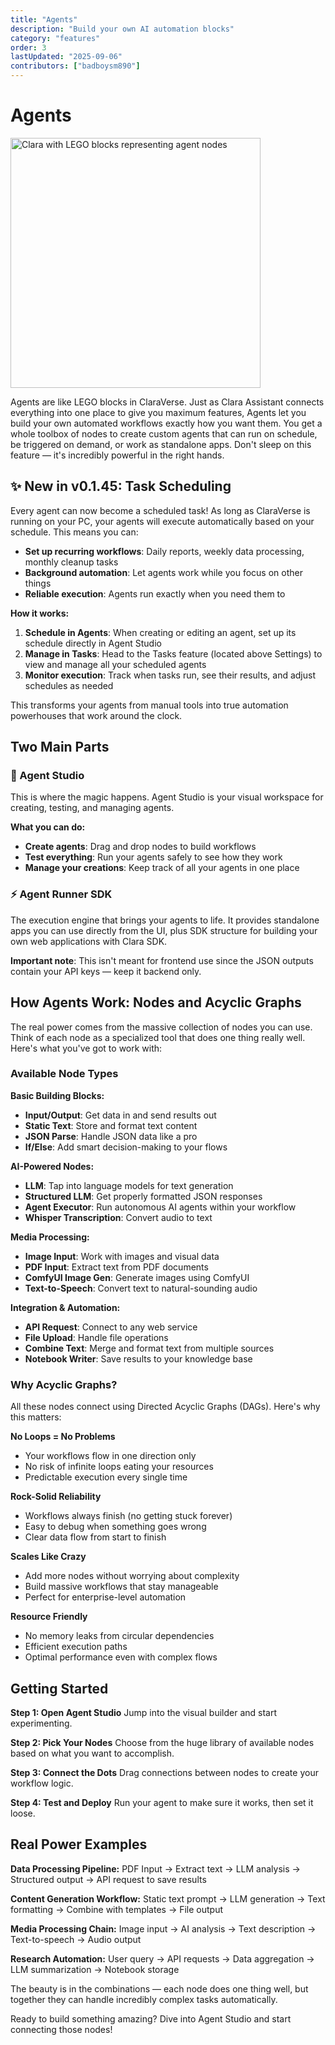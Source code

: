 ```yaml
---
title: "Agents"
description: "Build your own AI automation blocks"
category: "features"
order: 3
lastUpdated: "2025-09-06"
contributors: ["badboysm890"]
---
```


# Agents

<img src="https://raw.githubusercontent.com/badboysm890/ClaraVerse/203bdcbe08ee6644378e1fc4cfcb88b0c6dc95f4/public/mascot/Agents.png" alt="Clara with LEGO blocks representing agent nodes" width="400" />

Agents are like LEGO blocks in ClaraVerse. Just as Clara Assistant connects everything into one place to give you maximum features, Agents let you build your own automated workflows exactly how you want them. You get a whole toolbox of nodes to create custom agents that can run on schedule, be triggered on demand, or work as standalone apps. Don't sleep on this feature — it's incredibly powerful in the right hands.

## ✨ New in v0.1.45: Task Scheduling

Every agent can now become a scheduled task! As long as ClaraVerse is running on your PC, your agents will execute automatically based on your schedule. This means you can:

- **Set up recurring workflows**: Daily reports, weekly data processing, monthly cleanup tasks
- **Background automation**: Let agents work while you focus on other things
- **Reliable execution**: Agents run exactly when you need them to

**How it works:**
1. **Schedule in Agents**: When creating or editing an agent, set up its schedule directly in Agent Studio
2. **Manage in Tasks**: Head to the Tasks feature (located above Settings) to view and manage all your scheduled agents
3. **Monitor execution**: Track when tasks run, see their results, and adjust schedules as needed

This transforms your agents from manual tools into true automation powerhouses that work around the clock.

## Two Main Parts

### 🎨 Agent Studio
This is where the magic happens. Agent Studio is your visual workspace for creating, testing, and managing agents.

**What you can do:**
- **Create agents**: Drag and drop nodes to build workflows
- **Test everything**: Run your agents safely to see how they work
- **Manage your creations**: Keep track of all your agents in one place

### ⚡ Agent Runner SDK
The execution engine that brings your agents to life. It provides standalone apps you can use directly from the UI, plus SDK structure for building your own web applications with Clara SDK. 

**Important note**: This isn't meant for frontend use since the JSON outputs contain your API keys — keep it backend only.

## How Agents Work: Nodes and Acyclic Graphs

The real power comes from the massive collection of nodes you can use. Think of each node as a specialized tool that does one thing really well. Here's what you've got to work with:

### Available Node Types

**Basic Building Blocks:**
- **Input/Output**: Get data in and send results out
- **Static Text**: Store and format text content
- **JSON Parse**: Handle JSON data like a pro
- **If/Else**: Add smart decision-making to your flows

**AI-Powered Nodes:**
- **LLM**: Tap into language models for text generation
- **Structured LLM**: Get properly formatted JSON responses
- **Agent Executor**: Run autonomous AI agents within your workflow
- **Whisper Transcription**: Convert audio to text

**Media Processing:**
- **Image Input**: Work with images and visual data
- **PDF Input**: Extract text from PDF documents
- **ComfyUI Image Gen**: Generate images using ComfyUI
- **Text-to-Speech**: Convert text to natural-sounding audio

**Integration & Automation:**
- **API Request**: Connect to any web service
- **File Upload**: Handle file operations
- **Combine Text**: Merge and format text from multiple sources
- **Notebook Writer**: Save results to your knowledge base

### Why Acyclic Graphs?

All these nodes connect using Directed Acyclic Graphs (DAGs). Here's why this matters:

**No Loops = No Problems**
- Your workflows flow in one direction only
- No risk of infinite loops eating your resources
- Predictable execution every single time

**Rock-Solid Reliability**
- Workflows always finish (no getting stuck forever)
- Easy to debug when something goes wrong
- Clear data flow from start to finish

**Scales Like Crazy**
- Add more nodes without worrying about complexity
- Build massive workflows that stay manageable
- Perfect for enterprise-level automation

**Resource Friendly**
- No memory leaks from circular dependencies
- Efficient execution paths
- Optimal performance even with complex flows

## Getting Started

**Step 1: Open Agent Studio**
Jump into the visual builder and start experimenting.

**Step 2: Pick Your Nodes**
Choose from the huge library of available nodes based on what you want to accomplish.

**Step 3: Connect the Dots**
Drag connections between nodes to create your workflow logic.

**Step 4: Test and Deploy**
Run your agent to make sure it works, then set it loose.

## Real Power Examples

**Data Processing Pipeline:**
PDF Input → Extract text → LLM analysis → Structured output → API request to save results

**Content Generation Workflow:**
Static text prompt → LLM generation → Text formatting → Combine with templates → File output

**Media Processing Chain:**
Image input → AI analysis → Text description → Text-to-speech → Audio output

**Research Automation:**
User query → API requests → Data aggregation → LLM summarization → Notebook storage

The beauty is in the combinations — each node does one thing well, but together they can handle incredibly complex tasks automatically.

Ready to build something amazing? Dive into Agent Studio and start connecting those nodes!
